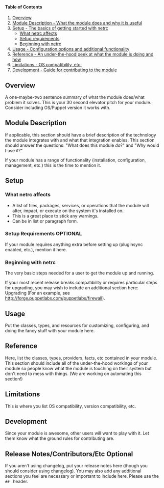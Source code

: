 #### Table of Contents

1. [Overview](#overview)
2. [Module Description - What the module does and why it is useful](#module-description)
3. [Setup - The basics of getting started with netrc](#setup)
    * [What netrc affects](#what-netrc-affects)
    * [Setup requirements](#setup-requirements)
    * [Beginning with netrc](#beginning-with-netrc)
4. [Usage - Configuration options and additional functionality](#usage)
5. [Reference - An under-the-hood peek at what the module is doing and how](#reference)
5. [Limitations - OS compatibility, etc.](#limitations)
6. [Development - Guide for contributing to the module](#development)

## Overview

A one-maybe-two sentence summary of what the module does/what problem it solves. This is your 30 second elevator pitch for your module. Consider including OS/Puppet version it works with.       

## Module Description

If applicable, this section should have a brief description of the technology the module integrates with and what that integration enables. This section should answer the questions: "What does this module *do*?" and "Why would I use it?"

If your module has a range of functionality (installation, configuration, management, etc.) this is the time to mention it.

## Setup

### What netrc affects

* A list of files, packages, services, or operations that the module will alter, impact, or execute on the system it's installed on.
* This is a great place to stick any warnings.
* Can be in list or paragraph form. 

### Setup Requirements **OPTIONAL**

If your module requires anything extra before setting up (pluginsync enabled, etc.), mention it here. 

### Beginning with netrc

The very basic steps needed for a user to get the module up and running. 

If your most recent release breaks compatibility or requires particular steps for upgrading, you may wish to include an additional section here: Upgrading (For an example, see http://forge.puppetlabs.com/puppetlabs/firewall).

## Usage

Put the classes, types, and resources for customizing, configuring, and doing the fancy stuff with your module here. 

## Reference

Here, list the classes, types, providers, facts, etc contained in your module. This section should include all of the under-the-hood workings of your module so people know what the module is touching on their system but don't need to mess with things. (We are working on automating this section!)

## Limitations

This is where you list OS compatibility, version compatibility, etc.

## Development

Since your module is awesome, other users will want to play with it. Let them know what the ground rules for contributing are.

## Release Notes/Contributors/Etc **Optional**

If you aren't using changelog, put your release notes here (though you should consider using changelog). You may also add any additional sections you feel are necessary or important to include here. Please use the `## ` header. 
